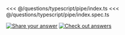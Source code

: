 <<< @/questions/typescript/pipe/index.ts
<<< @/questions/typescript/pipe/index.spec.ts

[![Share your answer](https://img.shields.io/badge/Share_your_answer-blue?style=flat)](https://github.com/tyankatsu0105/utility-challenges/issues/new?labels=answer,typescript/pipe&template=answer.md&title=typescript/pipe)
[![Check out answers](https://img.shields.io/badge/Check_out_answers-green?style=flat)](https://github.com/tyankatsu0105/utility-challenges/issues?q=is%3Aopen,closed+label%3Atypescript/pipe+label%3Aanswer+)
